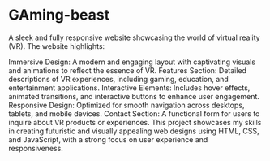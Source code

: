 # GAming-beast
A sleek and fully responsive website showcasing the world of virtual reality (VR). The website highlights:

Immersive Design: A modern and engaging layout with captivating visuals and animations to reflect the essence of VR.
Features Section: Detailed descriptions of VR experiences, including gaming, education, and entertainment applications.
Interactive Elements: Includes hover effects, animated transitions, and interactive buttons to enhance user engagement.
Responsive Design: Optimized for smooth navigation across desktops, tablets, and mobile devices.
Contact Section: A functional form for users to inquire about VR products or experiences.
This project showcases my skills in creating futuristic and visually appealing web designs using HTML, CSS, and JavaScript, with a strong focus on user experience and responsiveness.
